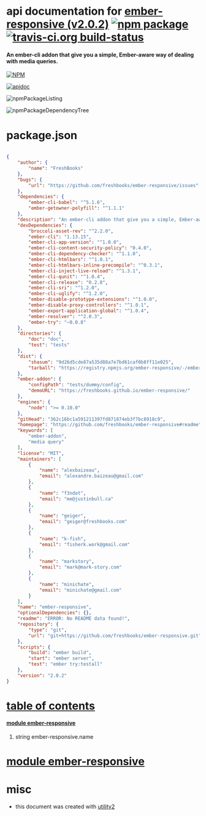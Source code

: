 # api documentation for  [ember-responsive (v2.0.2)](https://github.com/freshbooks/ember-responsive#readme)  [![npm package](https://img.shields.io/npm/v/npmdoc-ember-responsive.svg?style=flat-square)](https://www.npmjs.org/package/npmdoc-ember-responsive) [![travis-ci.org build-status](https://api.travis-ci.org/npmdoc/node-npmdoc-ember-responsive.svg)](https://travis-ci.org/npmdoc/node-npmdoc-ember-responsive)
#### An ember-cli addon that give you a simple, Ember-aware way of dealing with media queries.

[![NPM](https://nodei.co/npm/ember-responsive.png?downloads=true)](https://www.npmjs.com/package/ember-responsive)

[![apidoc](https://npmdoc.github.io/node-npmdoc-ember-responsive/build/screenCapture.buildNpmdoc.browser._2Fhome_2Ftravis_2Fbuild_2Fnpmdoc_2Fnode-npmdoc-ember-responsive_2Ftmp_2Fbuild_2Fapidoc.html.png)](https://npmdoc.github.io/node-npmdoc-ember-responsive/build/apidoc.html)

![npmPackageListing](https://npmdoc.github.io/node-npmdoc-ember-responsive/build/screenCapture.npmPackageListing.svg)

![npmPackageDependencyTree](https://npmdoc.github.io/node-npmdoc-ember-responsive/build/screenCapture.npmPackageDependencyTree.svg)



# package.json

```json

{
    "author": {
        "name": "FreshBooks"
    },
    "bugs": {
        "url": "https://github.com/freshbooks/ember-responsive/issues"
    },
    "dependencies": {
        "ember-cli-babel": "^5.1.6",
        "ember-getowner-polyfill": "^1.1.1"
    },
    "description": "An ember-cli addon that give you a simple, Ember-aware way of dealing with media queries.",
    "devDependencies": {
        "broccoli-asset-rev": "^2.2.0",
        "ember-cli": "1.13.15",
        "ember-cli-app-version": "^1.0.0",
        "ember-cli-content-security-policy": "0.4.0",
        "ember-cli-dependency-checker": "^1.1.0",
        "ember-cli-htmlbars": "^1.0.1",
        "ember-cli-htmlbars-inline-precompile": "^0.3.1",
        "ember-cli-inject-live-reload": "^1.3.1",
        "ember-cli-qunit": "^1.0.4",
        "ember-cli-release": "0.2.8",
        "ember-cli-sri": "^1.2.0",
        "ember-cli-uglify": "^1.2.0",
        "ember-disable-prototype-extensions": "^1.0.0",
        "ember-disable-proxy-controllers": "^1.0.1",
        "ember-export-application-global": "^1.0.4",
        "ember-resolver": "^2.0.3",
        "ember-try": "~0.0.8"
    },
    "directories": {
        "doc": "doc",
        "test": "tests"
    },
    "dist": {
        "shasum": "9d26d5cde87a535d88a7e7bd61caf0b8ff11e025",
        "tarball": "https://registry.npmjs.org/ember-responsive/-/ember-responsive-2.0.2.tgz"
    },
    "ember-addon": {
        "configPath": "tests/dummy/config",
        "demoURL": "https://freshbooks.github.io/ember-responsive/"
    },
    "engines": {
        "node": ">= 0.10.0"
    },
    "gitHead": "362c16bc1a591211397fd871874eb3f7bc8918c9",
    "homepage": "https://github.com/freshbooks/ember-responsive#readme",
    "keywords": [
        "ember-addon",
        "media query"
    ],
    "license": "MIT",
    "maintainers": [
        {
            "name": "alexbaizeau",
            "email": "alexandre.baizeau@gmail.com"
        },
        {
            "name": "f3ndot",
            "email": "me@justinbull.ca"
        },
        {
            "name": "geiger",
            "email": "geiger@freshbooks.com"
        },
        {
            "name": "k-fish",
            "email": "fisherk.work@gmail.com"
        },
        {
            "name": "markstory",
            "email": "mark@mark-story.com"
        },
        {
            "name": "minichate",
            "email": "minichate@gmail.com"
        }
    ],
    "name": "ember-responsive",
    "optionalDependencies": {},
    "readme": "ERROR: No README data found!",
    "repository": {
        "type": "git",
        "url": "git+https://github.com/freshbooks/ember-responsive.git"
    },
    "scripts": {
        "build": "ember build",
        "start": "ember server",
        "test": "ember try:testall"
    },
    "version": "2.0.2"
}
```



# <a name="apidoc.tableOfContents"></a>[table of contents](#apidoc.tableOfContents)

#### [module ember-responsive](#apidoc.module.ember-responsive)
1.  string <span class="apidocSignatureSpan">ember-responsive.</span>name



# <a name="apidoc.module.ember-responsive"></a>[module ember-responsive](#apidoc.module.ember-responsive)



# misc
- this document was created with [utility2](https://github.com/kaizhu256/node-utility2)
